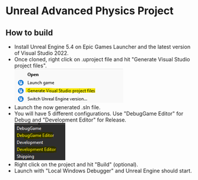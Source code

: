 # Unreal Advanced Physics Project

## How to build

- Install Unreal Engine 5.4 on Epic Games Launcher and the latest version of Visual Studio 2022.
- Once cloned, right click on .uproject file and hit "Generate Visual Studio project files". \
![Image1](Doc/GenerateUBT.png)
- Launch the now generated .sln file.
- You will have 5 different configurations. Use "DebugGame Editor" for Debug and "Development Editor" for Release. \
![Image2](Doc/Configurations.png)
- Right click on the project and hit "Build" (optional).
- Launch with "Local Windows Debugger" and Unreal Engine should start.
